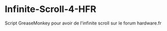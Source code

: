 Infinite-Scroll-4-HFR
=====================

Script GreaseMonkey pour avoir de l'infinite scroll sur le forum hardware.fr



